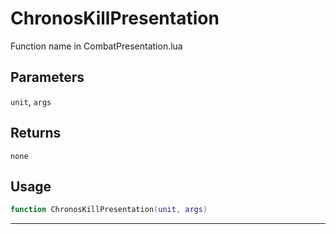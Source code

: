 # ChronosKillPresentation
Function name in CombatPresentation.lua
## Parameters
`unit`, `args`
## Returns
`none`
## Usage
```lua
function ChronosKillPresentation(unit, args)
```
---
